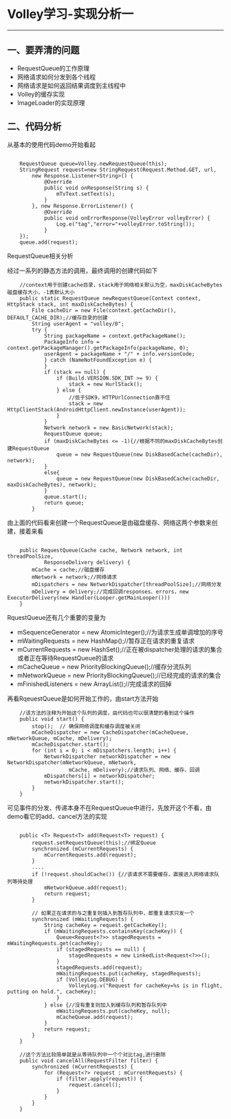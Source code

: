 # Volley学习-实现分析一
---

## 一、要弄清的问题

+ RequestQueue的工作原理
+ 网络请求如何分发到各个线程
+ 网络请求是如何返回结果调度到主线程中
+ Volley的缓存实现
+ ImageLoader的实现原理

## 二、代码分析

从基本的使用代码demo开始看起

```

	RequestQueue queue=Volley.newRequestQueue(this);
	StringRequest request=new StringRequest(Request.Method.GET, url,
        new Response.Listener<String>() {
            @Override
       	    public void onResponse(String s) {
                mTvText.setText(s);
            }
        }, new Response.ErrorListener() {
            @Override
            public void onErrorResponse(VolleyError volleyError) {
                Log.e("tag","error="+volleyError.toString());
            }
    });
    queue.add(request);

```

RequestQueue相关分析

经过一系列的静态方法的调用，最终调用的创建代码如下

```
	//context用于创建cache目录，stack用于网络相关默认为空，maxDiskCacheBytes磁盘缓存大小，-1表默认大小
	public static RequestQueue newRequestQueue(Context context, HttpStack stack, int maxDiskCacheBytes) {
		File cacheDir = new File(context.getCacheDir(), DEFAULT_CACHE_DIR);//缓存目录的创建
		String userAgent = "volley/0";
		try {
		    String packageName = context.getPackageName();
		    PackageInfo info = context.getPackageManager().getPackageInfo(packageName, 0);
		    userAgent = packageName + "/" + info.versionCode;
		    } catch (NameNotFoundException e) {
		    }
		    if (stack == null) {
		        if (Build.VERSION.SDK_INT >= 9) {
		            stack = new HurlStack();
		        } else {
		            //低于SDK9，HTTPUrlConnection靠不住
		            stack = new HttpClientStack(AndroidHttpClient.newInstance(userAgent));
		        }
		    }
		    Network network = new BasicNetwork(stack);
		    RequestQueue queue;
		    if (maxDiskCacheBytes <= -1){//根据不同的maxDiskCacheBytes创建RequestQueue
		        queue = new RequestQueue(new DiskBasedCache(cacheDir), network);
		    }
		    else{
		        queue = new RequestQueue(new DiskBasedCache(cacheDir, maxDiskCacheBytes), network);
		    }
		    queue.start();
		    return queue;
		}

```

由上面的代码看来创建一个RequestQueue是由磁盘缓存、网络这两个参数来创建，接着来看
		
```

	public RequestQueue(Cache cache, Network network, int threadPoolSize,
            ResponseDelivery delivery) {
        mCache = cache;//磁盘缓存
        mNetwork = network;//网络请求
        mDispatchers = new NetworkDispatcher[threadPoolSize];//网络分发
        mDelivery = delivery;//完成回调responses、errors，new ExecutorDelivery(new Handler(Looper.getMainLooper()))
    }

```

RquestQueue还有几个重要的变量为

+ mSequenceGenerator = new AtomicInteger();//为请求生成单调增加的序号
+ mWaitingRequests = new HashMap();//暂存正在请求的重复请求
+ mCurrentRequests = new HashSet();//正在被dispatcher处理的请求的集合或者正在等待RequestQueue的请求
+ mCacheQueue = new PriorityBlockingQueue();//缓存分流队列
+ mNetworkQueue = new PriorityBlockingQueue();//已经完成的请求的集合
+ mFinishedListeners = new ArrayList();//完成请求的回掉

再看RqeuestQueue是如何开始工作的，由start方法开始

```
	//该方法的注释为开始这个队列的调度，由代码也可以很清楚的看到这个操作
    public void start() {
        stop();  // 确保网络调度和缓存调度被关闭
        mCacheDispatcher = new CacheDispatcher(mCacheQueue, mNetworkQueue, mCache, mDelivery);
        mCacheDispatcher.start();
        for (int i = 0; i < mDispatchers.length; i++) {
            NetworkDispatcher networkDispatcher = new NetworkDispatcher(mNetworkQueue, mNetwork,
                    mCache, mDelivery);//请求队列、网络、缓存、回调
            mDispatchers[i] = networkDispatcher;
            networkDispatcher.start();
        }
    }

```

可见事件的分发、传递本身不在RequestQueue中进行，先放开这个不看，由demo看它的add、cancel方法的实现

```

	public <T> Request<T> add(Request<T> request) {
        request.setRequestQueue(this);//绑定Queue
        synchronized (mCurrentRequests) {
            mCurrentRequests.add(request);
        }
        ....
        if (!request.shouldCache()) {//该请求不需要缓存，直接进入网络请求队列等待处理
            mNetworkQueue.add(request);
            return request;
        }

        // 如果正在请求的与之重复则插入到暂存队列中，即重复请求只发一个
        synchronized (mWaitingRequests) {
            String cacheKey = request.getCacheKey();
            if (mWaitingRequests.containsKey(cacheKey)) {
                Queue<Request<?>> stagedRequests = mWaitingRequests.get(cacheKey);
                if (stagedRequests == null) {
                    stagedRequests = new LinkedList<Request<?>>();
                }
                stagedRequests.add(request);
                mWaitingRequests.put(cacheKey, stagedRequests);
                if (VolleyLog.DEBUG) {
                    VolleyLog.v("Request for cacheKey=%s is in flight, putting on hold.", cacheKey);
                }
            } else {//没有重复则加入到缓存队列和暂存队列中
                mWaitingRequests.put(cacheKey, null);
                mCacheQueue.add(request);
            }
            return request;
        }
    }

    //这个方法比较简单就是从等待队列中一个个对比tag,进行删除
    public void cancelAll(RequestFilter filter) {
        synchronized (mCurrentRequests) {
            for (Request<?> request : mCurrentRequests) {
                if (filter.apply(request)) {
                    request.cancel();
                }
            }
        }
    }

```
